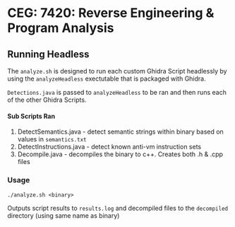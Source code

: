 # CEG: 7420: Reverse Engineering & Program Analysis

## Running Headless

The `analyze.sh` is designed to run each custom Ghidra Script headlessly by using the `analyzeHeadless` exectutable that is packaged with Ghidra.

`Detections.java` is passed to `analyzeHeadless` to be ran and then runs each of the other Ghidra Scripts.

#### Sub Scripts Ran

1. DetectSemantics.java - detect semantic strings within binary based on values in `semantics.txt`
2. DetectInstructions.java - detect known anti-vm instruction sets
3. Decompile.java - decompiles the binary to c++. Creates both .h & .cpp files

### Usage
  
`./analyze.sh <binary>`
  
Outputs script results to `results.log` and decompiled files to the `decompiled` directory (using same name as binary)

